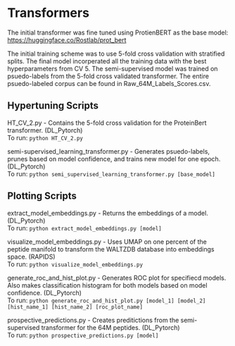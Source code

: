 # Transformers
The initial transformer was fine tuned using ProtienBERT as the base model:  
https://huggingface.co/Rostlab/prot_bert

The initial training scheme was to use 5-fold cross validation with stratified splits. The final model incorperated all the training data with the best hyperparameters from CV 5.
The semi-supervised model was trained on psuedo-labels from the 5-fold cross validated transformer. The entire psuedo-labeled corpus can be found in Raw_64M_Labels_Scores.csv.  

## Hypertuning Scripts
HT_CV_2.py - Contains the 5-fold cross validation for the ProteinBert transformer. (DL_Pytorch)  
To run: `python HT_CV_2.py`  

semi-supervised_learning_transformer.py - Generates psuedo-labels, prunes based on model confidence, and trains new model for one epoch. (DL_Pytorch)  
To run: `python semi_supervised_learning_transformer.py [base_model]`  

## Plotting Scripts
extract_model_embeddings.py - Returns the embeddings of a model. (DL_Pytorch)  
To run: `python extract_model_embeddings.py [model]`  

visualize_model_embeddings.py - Uses UMAP on one percent of the peptide manifold to transform the WALTZDB database into embeddings space. (RAPIDS)  
To run: `python visualize_model_embeddings.py`  

generate_roc_and_hist_plot.py - Generates ROC plot for specifiecd models. Also makes classification histogram for both models based on model confidence. (DL_Pytorch)   
To run: `python generate_roc_and_hist_plot.py [model_1] [model_2] [hist_name_1] [hist_name_2] [roc_plot_name]`  

prospective_predictions.py - Creates preditictions from the semi-supervised transformer for the 64M peptides. (DL_Pytorch)  
To run: `python prospective_predictions.py [model]`  
